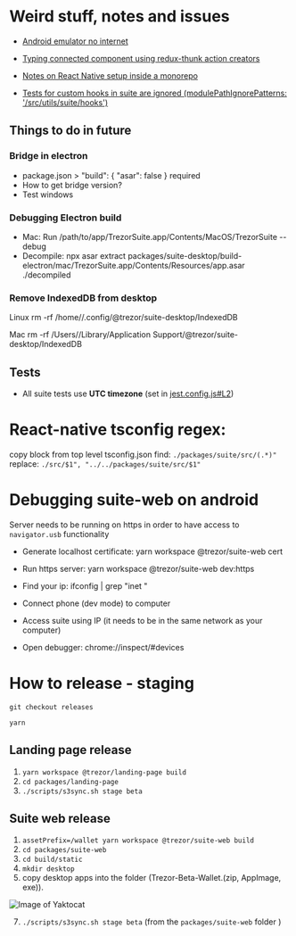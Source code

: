 # Weird stuff, notes and issues

-   [Android emulator no internet](https://stackoverflow.com/questions/42736038/android-emulator-not-able-to-access-the-internet)

-   [Typing connected component using redux-thunk action creators](https://github.com/piotrwitek/react-redux-typescript-guide#typing-connected-component-using-redux-thunk-action-creators)

-   [Notes on React Native setup inside a monorepo](./packages/componentsStorybookNative/README.md)

-   [Tests for custom hooks in suite are ignored (modulePathIgnorePatterns: '<rootDir>/src/utils/suite/hooks')](./packages/suite/jest.config.js)

## Things to do in future

### Bridge in electron

-   package.json > "build": { "asar": false } required
-   How to get bridge version?
-   Test windows

### Debugging Electron build

-   Mac: Run /path/to/app/TrezorSuite.app/Contents/MacOS/TrezorSuite --debug
-   Decompile: npx asar extract packages/suite-desktop/build-electron/mac/TrezorSuite.app/Contents/Resources/app.asar ./decompiled

### Remove IndexedDB from desktop

Linux
rm -rf /home/<user>/.config/@trezor/suite-desktop/IndexedDB

Mac
rm -rf /Users/<user>/Library/Application Support/@trezor/suite-desktop/IndexedDB

## Tests

-   All suite tests use **UTC timezone** (set in [jest.config.js#L2](https://github.com/trezor/trezor-suite/blob/develop/packages/suite/jest.config.js#L2))

# React-native tsconfig regex:

copy block from top level tsconfig.json
find: `./packages/suite/src/(.*)"`
replace: `./src/$1", "../../packages/suite/src/$1"`

# Debugging suite-web on android

Server needs to be running on https in order to have access to `navigator.usb` functionality

-   Generate localhost certificate:
    yarn workspace @trezor/suite-web cert

-   Run https server:
    yarn workspace @trezor/suite-web dev:https

-   Find your ip:
    ifconfig | grep "inet "

-   Connect phone (dev mode) to computer
-   Access suite using IP (it needs to be in the same network as your computer)
-   Open debugger:
    chrome://inspect/#devices

# How to release - staging

`git checkout releases`

`yarn`

## Landing page release

1. `yarn workspace @trezor/landing-page build`
2. `cd packages/landing-page`
3. `./scripts/s3sync.sh stage beta`

## Suite web release

1. `assetPrefix=/wallet yarn workspace @trezor/suite-web build`
2. `cd packages/suite-web`
3. `cd build/static`
4. `mkdir desktop`
5. copy desktop apps into the folder (Trezor-Beta-Wallet.(zip, AppImage, exe)).

![Image of Yaktocat](https://i.imgur.com/4bQSMKO.png)

7. `./scripts/s3sync.sh stage beta` (from the `packages/suite-web` folder )
